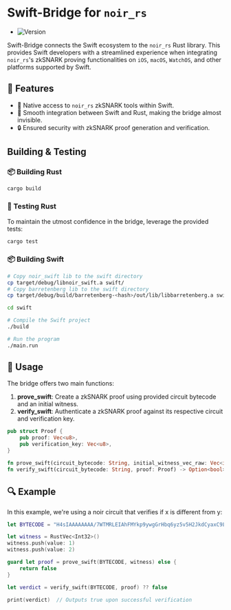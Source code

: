 # Swift-Bridge for `noir_rs`

- ![Version](https://img.shields.io/badge/version-0.19.4-darkviolet)

Swift-Bridge connects the Swift ecosystem to the `noir_rs` Rust library. This provides Swift developers with a streamlined experience when integrating `noir_rs`'s zkSNARK proving functionalities on `iOS`, `macOS`, `WatchOS`, and other platforms supported by Swift.

## 🚀 Features

- 📱 Native access to `noir_rs` zkSNARK tools within Swift.
- 🌉 Smooth integration between Swift and Rust, making the bridge almost invisible.
- 🔒 Ensured security with zkSNARK proof generation and verification.

## Building & Testing

### 📦 Building Rust

```bash
cargo build
```

### 🧪 Testing Rust

To maintain the utmost confidence in the bridge, leverage the provided tests:

```bash
cargo test
```

### 📦 Building Swift

```bash
# Copy noir_swift lib to the swift directory
cp target/debug/libnoir_swift.a swift/
# Copy barretenberg lib to the swift directory
cp target/debug/build/barretenberg-<hash>/out/lib/libbarretenberg.a swift/

cd swift

# Compile the Swift project
./build

# Run the program
./main.run
```

## 🎯 Usage

The bridge offers two main functions:

1. **prove_swift**: Create a zkSNARK proof using provided circuit bytecode and an initial witness.
2. **verify_swift**: Authenticate a zkSNARK proof against its respective circuit and verification key.

```rust
pub struct Proof {
    pub proof: Vec<u8>,
    pub verification_key: Vec<u8>,
}

fn prove_swift(circuit_bytecode: String, initial_witness_vec_raw: Vec<i32>) -> Option<Proof>;
fn verify_swift(circuit_bytecode: String, proof: Proof) -> Option<bool>;
```

## 🔍 Example

In this example, we're using a noir circuit that verifies if x is different from y:

```swift
let BYTECODE = "H4sIAAAAAAAA/7WTMRLEIAhFMYkp9ywgGrHbq6yz5v5H2JkdCyaxC9LgWDw+H9gBwMM91p7fPeOzIKdYjEeMLYdGTB8MpUrCmOohJJQkfYMwN4mSSy0ZC0VudKbCZ4cthqzVrsc/yw28dMZeWmrWerfBexnsxD6hJ7jUufr4GvyZFp8xpG0C14Pd8s/q29vPCBXypvmpDx7sD8opnfqIfsM1RNtxBQAA"

let witness = RustVec<Int32>()
witness.push(value: 1)
witness.push(value: 2)

guard let proof = prove_swift(BYTECODE, witness) else {
    return false
}

let verdict = verify_swift(BYTECODE, proof) ?? false

print(verdict)  // Outputs true upon successful verification
```